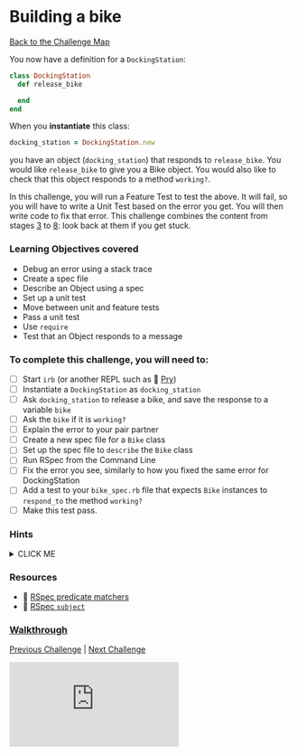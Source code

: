 # Building a bike

[Back to the Challenge Map](0_challenge_map.md)

You now have a definition for a `DockingStation`:

```ruby
class DockingStation
  def release_bike

  end
end
```

When you **instantiate** this class:

```ruby
docking_station = DockingStation.new
```

you have an object (`docking_station`) that responds to `release_bike`. You would like `release_bike` to give you a Bike object. You would also like to check that this object responds to a method `working?`.

In this challenge, you will run a Feature Test to test the above. It will fail, so you will have to write a Unit Test based on the error you get. You will then write code to fix that error. This challenge combines the content from stages [3](3_from_domain_models_to_feature_tests.md) to [8](8_back_to_the_unit.md): look back at them if you get stuck.

### Learning Objectives covered
- Debug an error using a stack trace
- Create a spec file
- Describe an Object using a spec
- Set up a unit test
- Move between unit and feature tests
- Pass a unit test
- Use `require`
- Test that an Object responds to a message

### To complete this challenge, you will need to:

- [ ] Start `irb` (or another REPL such as :pill: [Pry](https://github.com/makersacademy/course/blob/master/pills/pry.md))
- [ ] Instantiate a `DockingStation` as `docking_station`
- [ ] Ask `docking_station` to release a bike, and save the response to a variable `bike`
- [ ] Ask the `bike` if it is `working?`
- [ ] Explain the error to your pair partner
- [ ] Create a new spec file for a `Bike` class
- [ ] Set up the spec file to `describe` the `Bike` class
- [ ] Run RSpec from the Command Line
- [ ] Fix the error you see, similarly to how you fixed the same error for DockingStation
- [ ] Add a test to your `bike_spec.rb` file that expects `Bike` instances to `respond_to` the method `working?`
- [ ] Make this test pass.

### Hints

<details><summary>CLICK ME</summary>
  <li>Running your feature test will result in another error?  Why?</li>
  <li>Right now, we haven't defined a Bike object - we'll need to do so, but first set up a bike_spec file.  Make sure that you've seen a failing test before you create the Bike</li>
  <li>The last step here is to write a test for the Bike's working? method. Think back to how you did this for release_bike on the DockingStation. Get this test to pass in the simplest way possible.</li>
</details>

### Resources
- :pill: [RSpec predicate matchers](https://github.com/makersacademy/course/blob/master/pills/rspec_predicate.md)
- :pill: [RSpec `subject`](https://github.com/makersacademy/course/blob/master/pills/rspec_subject.md)


### [Walkthrough](walkthroughs/9.md)

[Previous Challenge](8_back_to_the_unit.md) | [Next Challenge](10_making_stations_release_bikes.md)

![Tracking pixel](https://githubanalytics.herokuapp.com/course/boris_bikes/9_building_a_bike.md)

